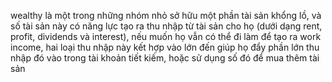 wealthy là một trong những nhóm nhỏ sở hữu một phần tài sản khổng lồ, và số tài sản này có năng lực tạo ra thu nhập từ tài sản cho họ (dưới dạng rent, profit, dividends và interest), nếu muốn họ vẫn có thể đi làm để tạo ra work income, hai loại thu nhập này kết hợp vào lớn đến giúp họ đẩy phần lớn thu nhập đó vào trong tài khoản tiết kiếm, hoặc sử dụng số đó để mua thêm tài sản